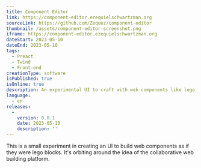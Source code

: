 ```yaml
---
title: Component Editor
link: https://component-editor.ezequielschwartzman.org
sourceLink: https://github.com/Zequez/component-editor
thumbnail: /assets/component-editor-screenshot.png
iframe: https://component-editor.ezequielschwartzman.org
dateStart: 2023-05-10
dateEnd: 2023-05-10
tags:
  - Preact
  - Twind
  - Front-end
creationType: software
isPublished: true
isOnline: true
description: An experimental UI to craft with web components like lego bricks.
language:
  - en
releases:
  -
    version: 0.0.1
    date: 2023-05-10
    description: ''
---
```


This is a small experiment in creating an UI to build web components as if they were lego blocks. It's orbiting around the idea of the collaborative web building platform.